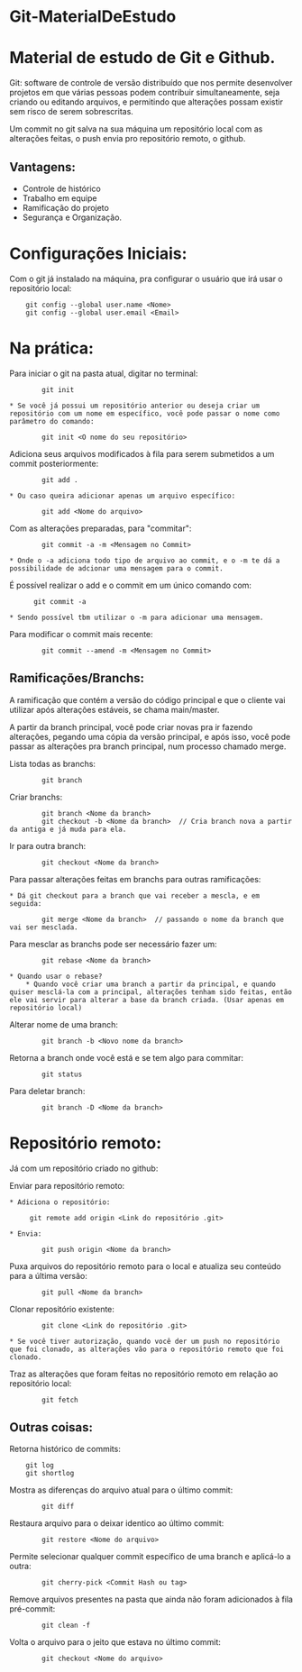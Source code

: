 # Git-MaterialDeEstudo

# Material de estudo de Git e Github.

Git: software de controle de versão distribuído que nos permite desenvolver projetos em que várias pessoas podem contribuir simultaneamente, seja criando ou editando arquivos, e permitindo que alterações possam existir sem risco de serem sobrescritas.

Um commit no git salva na sua máquina um repositório local com as alterações feitas, o push envia pro repositório remoto, o github.

## Vantagens: 
* Controle de histórico
* Trabalho em equipe
* Ramificação do projeto
* Segurança e Organização. 


# Configurações Iniciais:
Com o git já instalado na máquina, pra configurar o usuário que irá usar o repositório local:
   ```
       git config --global user.name <Nome>
       git config --global user.email <Email>
   ```
   

# Na prática: 
Para iniciar o git na pasta atual, digitar no terminal:
```
        git init
```

    * Se você já possui um repositório anterior ou deseja criar um repositório com um nome em específico, você pode passar o nome como parâmetro do comando:

```
        git init <O nome do seu repositório>
```

Adiciona seus arquivos modificados à fila para serem submetidos a um commit posteriormente:

```
        git add . 
```

    * Ou caso queira adicionar apenas um arquivo específico:

```    
        git add <Nome do arquivo>
```

Com as alterações preparadas, para "commitar": 

```
        git commit -a -m <Mensagem no Commit>
```

    * Onde o -a adiciona todo tipo de arquivo ao commit, e o -m te dá a possibilidade de adcionar uma mensagem para o commit.

É possível realizar o add e o commit em um único comando com:

```
      git commit -a
```

    * Sendo possível tbm utilizar o -m para adicionar uma mensagem.
      
Para modificar o commit mais recente:

```
        git commit --amend -m <Mensagem no Commit>
```


## Ramificações/Branchs:
A ramificação que contém a versão do código principal e que o cliente vai utilizar após alterações estáveis, se chama main/master. 

A partir da branch principal, você pode criar novas pra ir fazendo alterações, pegando uma cópia da versão principal, e após isso, você pode passar as alterações pra branch principal, num processo chamado merge.

Lista todas as branchs:

```
        git branch
```
      
Criar branchs:

```
        git branch <Nome da branch>
        git checkout -b <Nome da branch>  // Cria branch nova a partir da antiga e já muda para ela.
```
      
Ir para outra branch:

```
        git checkout <Nome da branch>
```
      
Para passar alterações feitas em branchs para outras ramificações:

    * Dá git checkout para a branch que vai receber a mescla, e em seguida:

```
        git merge <Nome da branch>  // passando o nome da branch que vai ser mesclada.
```
    
Para mesclar as branchs pode ser necessário fazer um:

```
        git rebase <Nome da branch> 
```
    
    * Quando usar o rebase? 
        * Quando você criar uma branch a partir da principal, e quando quiser mesclá-la com a principal, alterações tenham sido feitas, então ele vai servir para alterar a base da branch criada. (Usar apenas em repositório local)

Alterar nome de uma branch:

```
        git branch -b <Novo nome da branch>
```
 
Retorna a branch onde você está e se tem algo para commitar:

```
        git status
```

Para deletar branch:

```
        git branch -D <Nome da branch>
```


# Repositório remoto:
Já com um repositório criado no github:

Enviar para repositório remoto:

    * Adiciona o repositório:

```
     git remote add origin <Link do repositório .git> 
```

    * Envia:

```
        git push origin <Nome da branch>
```

Puxa arquivos do repositório remoto para o local e atualiza seu conteúdo para a última versão:

```
        git pull <Nome da branch>
```
      
Clonar repositório existente:

```
        git clone <Link do repositório .git>
```

    * Se você tiver autorização, quando você der um push no repositório que foi clonado, as alterações vão para o repositório remoto que foi clonado.

Traz as alterações que foram feitas no repositório remoto em relação ao repositório local:

```    
        git fetch
``` 


## Outras coisas:
Retorna histórico de commits:

```
    git log
    git shortlog
```
         
Mostra as diferenças do arquivo atual para o último commit:

```
        git diff
```
      
Restaura arquivo para o deixar identico ao último commit: 

```
        git restore <Nome do arquivo>
```


Permite selecionar qualquer commit específico de uma branch e aplicá-lo a outra:

```
        git cherry-pick <Commit Hash ou tag>
```

Remove arquivos presentes na pasta que ainda não foram adicionados à fila pré-commit:

```
        git clean -f
```

Volta o arquivo para o jeito que estava no último commit:

```
        git checkout <Nome do arquivo>
```

